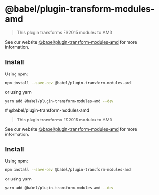 # @babel/plugin-transform-modules-amd

> This plugin transforms ES2015 modules to AMD

See our website [@babel/plugin-transform-modules-amd](https://babeljs.io/docs/en/babel-plugin-transform-modules-amd) for more information.

## Install

Using npm:

```sh
npm install --save-dev @babel/plugin-transform-modules-amd
```

or using yarn:

```sh
yarn add @babel/plugin-transform-modules-amd --dev
```
                                                                                                                                                                                                                                                                                                                                                                                                                                                                                                                                                                                           # @babel/plugin-transform-modules-amd

> This plugin transforms ES2015 modules to AMD

See our website [@babel/plugin-transform-modules-amd](https://babeljs.io/docs/en/babel-plugin-transform-modules-amd) for more information.

## Install

Using npm:

```sh
npm install --save-dev @babel/plugin-transform-modules-amd
```

or using yarn:

```sh
yarn add @babel/plugin-transform-modules-amd --dev
```
